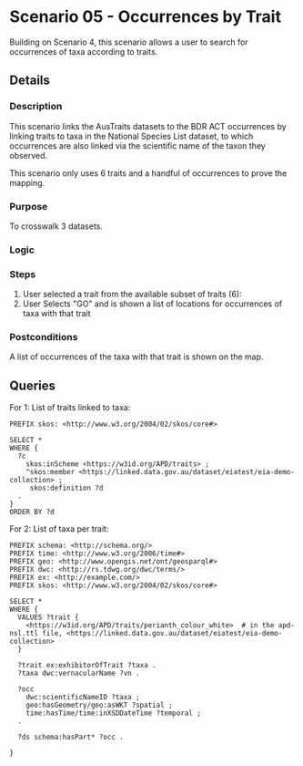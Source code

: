 # Scenario 05 - Occurrences by Trait

Building on Scenario 4, this scenario allows a user to search for occurrences of taxa according to traits.

## Details

### Description

This scenario links the AusTraits datasets to the BDR ACT occurrences by linking traits to taxa in the National Species List dataset, to which occurrences are also linked via the scientific name of the taxon they observed.

This scenario only uses 6 traits and a handful of occurrences to prove the mapping.

### Purpose

To crosswalk 3 datasets.

### Logic

### Steps

1. User selected a trait from the available subset of traits (6):
2. User Selects "GO" and is shown a list of locations for occurrences of taxa with that trait

### Postconditions

A list of occurrences of the taxa with that trait is shown on the map.

## Queries

For 1: List of traits linked to taxa:

```
PREFIX skos: <http://www.w3.org/2004/02/skos/core#>

SELECT *
WHERE {
  ?c
  	skos:inScheme <https://w3id.org/APD/traits> ;
    ^skos:member <https://linked.data.gov.au/dataset/eiatest/eia-demo-collection> ;
     skos:definition ?d
  . 
}
ORDER BY ?d
```

For 2: List of taxa per trait:

```
PREFIX schema: <http://schema.org/>
PREFIX time: <http://www.w3.org/2006/time#>
PREFIX geo: <http://www.opengis.net/ont/geosparql#>
PREFIX dwc: <http://rs.tdwg.org/dwc/terms/>
PREFIX ex: <http://example.com/>
PREFIX skos: <http://www.w3.org/2004/02/skos/core#>

SELECT *
WHERE {
  VALUES ?trait {
    <https://w3id.org/APD/traits/perianth_colour_white>  # in the apd-nsl.ttl file, <https://linked.data.gov.au/dataset/eiatest/eia-demo-collection>
  }
  
  ?trait ex:exhibitorOfTrait ?taxa .   
  ?taxa dwc:vernacularName ?vn .
  
  ?occ 
    dwc:scientificNameID ?taxa ;
    geo:hasGeometry/geo:asWKT ?spatial ;
    time:hasTime/time:inXSDDateTime ?temporal ;
  .
  
  ?ds schema:hasPart* ?occ .
  
}
```
